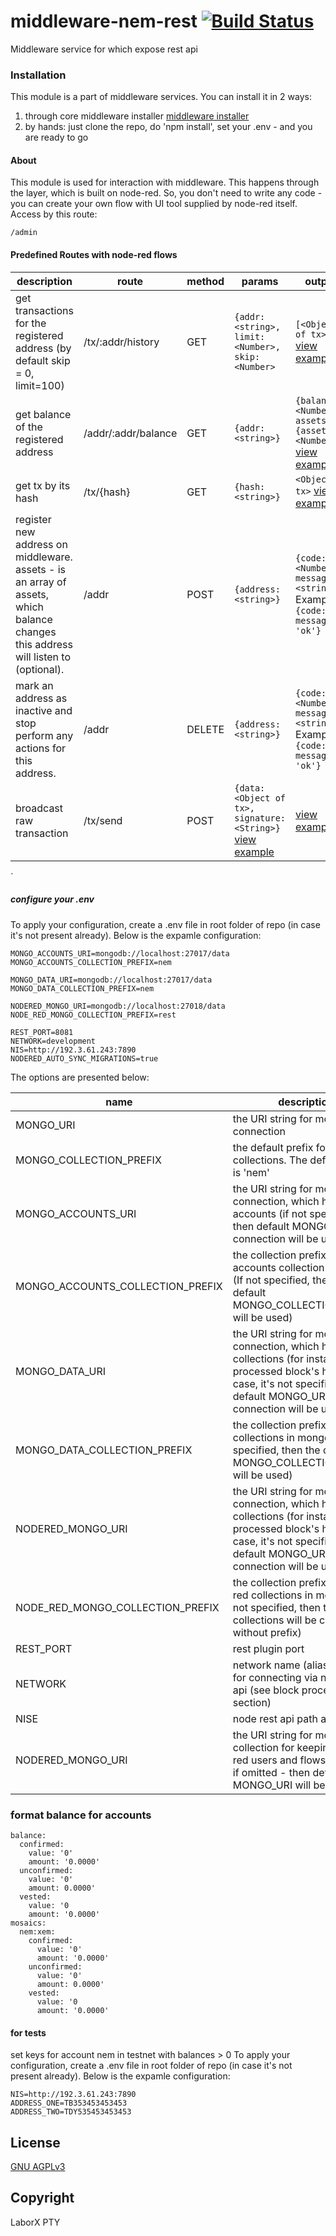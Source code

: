 # middleware-nem-rest [![Build Status](https://travis-ci.org/ChronoBank/middleware-nem-rest.svg?branch=master)](https://travis-ci.org/ChronoBank/middleware-nem-rest)

Middleware service for which expose rest api

### Installation
 
This module is a part of middleware services. You can install it in 2 ways:

1) through core middleware installer  [middleware installer](https://www.npmjs.com/package/chronobank-middleware)
2) by hands: just clone the repo, do 'npm install', set your .env - and you are ready to go

#### About
This module is used for interaction with middleware. This happens through the layer, which is built on node-red.
So, you don't need to write any code - you can create your own flow with UI tool supplied by node-red itself. Access by this route:
```
/admin
````

#### Predefined Routes with node-red flows

| description | route | method | params | output | 
| --------- | ---- | - | ---- | --- | 
| get transactions for the registered address (by default skip = 0, limit=100) | /tx/:addr/history   | GET | ``` {addr: <string>, limit: <Number>, skip: <Number> ```  |```[<Object of tx>]```  [view example](examples/history.md)  
| get balance of the registered address| /addr/:addr/balance  | GET | ``` {addr: <string>} ``` | ``` {balance: <Number>, assets: {assetId: <Number>}} ```  [view example](examples/balance.md) 
| get tx by its hash | /tx/{hash}   | GET | ``` {hash: <string>} ``` | ```<Object of tx>```  [view example](examples/tx.md) 
| register new address on middleware. assets - is an array of assets, which balance changes this address will listen to (optional). | /addr   | POST | ``` {address: <string>} ``` | ``` {code: <Number>, message: <string>} ```  <italic>Example:</italic> ```{code: 1, message: 'ok'} ``` 
| mark an address as inactive and stop perform any actions for this address. | /addr | DELETE | ``` {address: <string>} ``` | ``` {code: <Number>, message: <string>} ```  <italic>Example:</italic> ```{code: 1, message: 'ok'} ``` 
| broadcast raw transaction |  /tx/send   | POST | ``` {data: <Object of tx>, signature: <String>} ``` [view example](examples/tx_send.md) |  [view example](examples/tx.md) 
`



##### сonfigure your .env

To apply your configuration, create a .env file in root folder of repo (in case it's not present already).
Below is the expamle configuration:

```
MONGO_ACCOUNTS_URI=mongodb://localhost:27017/data
MONGO_ACCOUNTS_COLLECTION_PREFIX=nem

MONGO_DATA_URI=mongodb://localhost:27017/data
MONGO_DATA_COLLECTION_PREFIX=nem

NODERED_MONGO_URI=mongodb://localhost:27018/data
NODE_RED_MONGO_COLLECTION_PREFIX=rest

REST_PORT=8081
NETWORK=development
NIS=http://192.3.61.243:7890
NODERED_AUTO_SYNC_MIGRATIONS=true
```

The options are presented below:

| name | description|
| ------ | ------ |
| MONGO_URI   | the URI string for mongo connection
| MONGO_COLLECTION_PREFIX   | the default prefix for all mongo collections. The default value is 'nem'
| MONGO_ACCOUNTS_URI   | the URI string for mongo connection, which holds users accounts (if not specified, then default MONGO_URI connection will be used)
| MONGO_ACCOUNTS_COLLECTION_PREFIX   | the collection prefix for accounts collection in mongo (If not specified, then the default MONGO_COLLECTION_PREFIX will be used)
| MONGO_DATA_URI   | the URI string for mongo connection, which holds data collections (for instance, processed block's height). In case, it's not specified, then default MONGO_URI connection will be used)
| MONGO_DATA_COLLECTION_PREFIX   | the collection prefix for data collections in mongo (If not specified, then the default MONGO_COLLECTION_PREFIX will be used)
| NODERED_MONGO_URI   | the URI string for mongo connection, which holds data collections (for instance, processed block's height). In case, it's not specified, then default MONGO_URI connection will be used)
| NODE_RED_MONGO_COLLECTION_PREFIX   | the collection prefix for node-red collections in mongo (If not specified, then the collections will be created without prefix)
| REST_PORT   | rest plugin port
| NETWORK   | network name (alias)- is used for connecting via node rest api (see block processor section)
| NISE   | node rest api path address 
| NODERED_MONGO_URI   | the URI string for mongo collection for keeping node-red users and flows (optional, if omitted - then default MONGO_URI will be used)

### format balance for accounts
```
balance:
  confirmed:
    value: '0'
    amount: '0.0000'
  unconfirmed:
    value: '0'
    amount: 0.0000'
  vested:
    value: '0
    amount: '0.0000'
mosaics:
  nem:xem:
    confirmed:
      value: '0'
      amount: '0.0000'
    unconfirmed:
      value: '0'
      amount: 0.0000'
    vested:
      value: '0
      amount: '0.0000'
```

#### for tests

set keys for account nem in testnet with balances > 0
To apply your configuration, create a .env file in root folder of repo (in case it's not present already).
Below is the expamle configuration:

```
NIS=http://192.3.61.243:7890
ADDRESS_ONE=TB353453453453
ADDRESS_TWO=TDY535453453453
```


License
----
 [GNU AGPLv3](LICENSE)

Copyright
----
LaborX PTY
